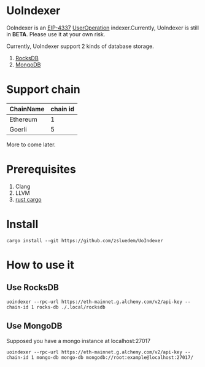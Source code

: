 # UoIndexer

OoIndexer is an [EIP-4337](https://eips.ethereum.org/EIPS/eip-4337) [UserOperation](https://github.com/eth-infinitism/account-abstraction/blob/develop/eip/EIPS/eip-4337.md#definitions) indexer.Currently, UoIndexer is still in **BETA**. Please use it at your own risk.

Currently, UoIndexer support 2 kinds of database storage.

1. [RocksDB](https://rocksdb.org/)
2. [MongoDB](https://www.mongodb.com/)

# Support chain

| ChainName     | chain id      |
| ------------- | ------------- |
| Ethereum      | 1  |
| Goerli  | 5  |


More to come later.

# Prerequisites

1. Clang
2. LLVM
3. [rust cargo](https://doc.rust-lang.org/cargo/getting-started/installation.html)

# Install

```
cargo install --git https://github.com/zsluedem/UoIndexer
```

# How to use it

## Use RocksDB

```
uoindexer --rpc-url https://eth-mainnet.g.alchemy.com/v2/api-key --chain-id 1 rocks-db ./.local/rocksdb
```

## Use MongoDB

Supposed you have a mongo instance at localhost:27017

```
uoindexer --rpc-url https://eth-mainnet.g.alchemy.com/v2/api-key --chain-id 1 mongo-db mongo-db mongodb://root:example@localhost:27017/
```